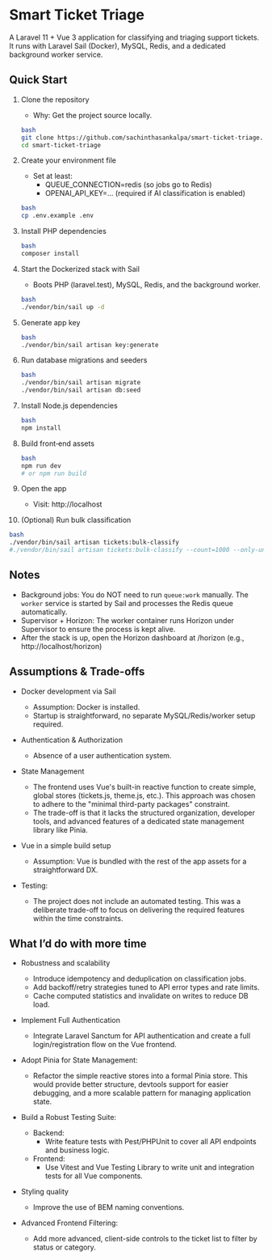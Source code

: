 # Smart Ticket Triage

A Laravel 11 + Vue 3 application for classifying and triaging support tickets. It runs with Laravel Sail (Docker), MySQL, Redis, and a dedicated background worker service.

## Quick Start

1) Clone the repository
   - Why: Get the project source locally.
   ```bash
   bash
   git clone https://github.com/sachinthasankalpa/smart-ticket-triage.git smart-ticket-triage
   cd smart-ticket-triage 
   ```

2) Create your environment file
   - Set at least:
     - QUEUE_CONNECTION=redis (so jobs go to Redis)
     - OPENAI_API_KEY=... (required if AI classification is enabled)
   ```bash
   bash
   cp .env.example .env
   ```

3) Install PHP dependencies
   ```bash
   bash
   composer install
   ```

4) Start the Dockerized stack with Sail
   - Boots PHP (laravel.test), MySQL, Redis, and the background worker.
   ```bash
   bash
   ./vendor/bin/sail up -d
   ```

5) Generate app key 
   ```bash
   bash
   ./vendor/bin/sail artisan key:generate
   ```

6) Run database migrations and seeders
   ```bash
   bash
   ./vendor/bin/sail artisan migrate
   ./vendor/bin/sail artisan db:seed
   ```

7) Install Node.js dependencies
   ```bash
   bash
   npm install
   ```

8) Build front‑end assets
   ```bash
   bash
   npm run dev
   # or npm run build
   ```

9) Open the app
   - Visit: http://localhost

10) (Optional) Run bulk classification
   ```bash
   bash
   ./vendor/bin/sail artisan tickets:bulk-classify
#./vendor/bin/sail artisan tickets:bulk-classify --count=1000 --only-unclassified=false --chunk=100
   ```

## Notes

- Background jobs: You do NOT need to run `queue:work` manually. The `worker` service is started by Sail and processes the Redis queue automatically.
- Supervisor + Horizon: The worker container runs Horizon under Supervisor to ensure the process is kept alive. 
- After the stack is up, open the Horizon dashboard at /horizon (e.g., http://localhost/horizon)

## Assumptions & Trade-offs

- Docker development via Sail
    - Assumption: Docker is installed.
    - Startup is straightforward, no separate MySQL/Redis/worker setup required.

- Authentication & Authorization
    - Absence of a user authentication system.

- State Management
    - The frontend uses Vue's built-in reactive function to create simple, global stores (tickets.js, theme.js, etc.). This approach was chosen to adhere to the "minimal third-party packages" constraint.
    - The trade-off is that it lacks the structured organization, developer tools, and advanced features of a dedicated state management library like Pinia.

- Vue in a simple build setup
    - Assumption: Vue is bundled with the rest of the app assets for a straightforward DX.

- Testing: 
    - The project does not include an automated testing. This was a deliberate trade-off to focus on delivering the required features within the time constraints.

## What I’d do with more time

- Robustness and scalability
    - Introduce idempotency and deduplication on classification jobs.
    - Add backoff/retry strategies tuned to API error types and rate limits.
    - Cache computed statistics and invalidate on writes to reduce DB load.

- Implement Full Authentication
    - Integrate Laravel Sanctum for API authentication and create a full login/registration flow on the Vue frontend.

- Adopt Pinia for State Management: 
    - Refactor the simple reactive stores into a formal Pinia store. This would provide better structure, devtools support for easier debugging, and a more scalable pattern for managing application state.

- Build a Robust Testing Suite: 
  - Backend: 
    - Write feature tests with Pest/PHPUnit to cover all API endpoints and business logic.
  - Frontend: 
    - Use Vitest and Vue Testing Library to write unit and integration tests for all Vue components.

- Styling quality
    - Improve the use of BEM naming conventions.

- Advanced Frontend Filtering: 
    - Add more advanced, client-side controls to the ticket list to filter by status or category.
